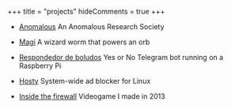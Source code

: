 +++
title = "projects"
hideComments = true
+++

- [Anomalous](https://anomalous.xyz/) An Anomalous Research Society

- [Magi](https://magi.pm/) A wizard worm that powers an orb

- [Respondedor de boludos](https://t.me/respondedorbot) Yes or No Telegram bot running on a Raspberry Pi

- [Hosty](https://astrolince.com/hosty) System-wide ad blocker for Linux

- [Inside the firewall](https://astrolince.com/insidethefirewall) Videogame I made in 2013
